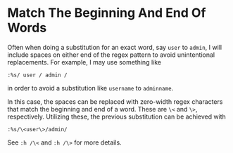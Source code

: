 # Match The Beginning And End Of Words

Often when doing a substitution for an exact word, say `user` to
`admin`, I will include spaces on either end of the regex pattern to avoid
unintentional replacements. For example, I may use something like

```
:%s/ user / admin /
```

in order to avoid a substitution like `username` to `adminname`.

In this case, the spaces can be replaced with zero-width regex characters
that match the beginning and end of a word. These are `\<` and `\>`,
respectively. Utilizing these, the previous substitution can be achieved
with

```
:%s/\<user\>/admin/
```

See `:h /\<` and `:h /\>` for more details.
